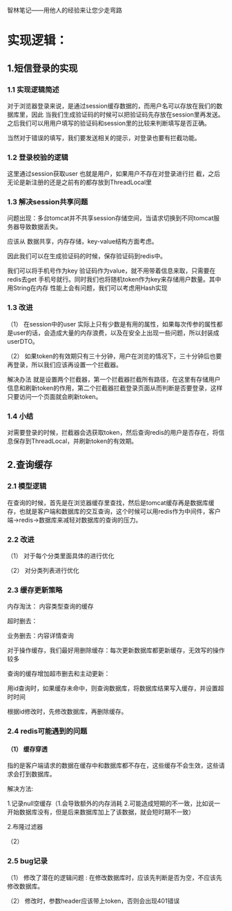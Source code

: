 智林笔记——用他人的经验来让您少走弯路



# 实现逻辑：

## 1.短信登录的实现

### 1.1 实现逻辑简述

对于浏览器登录来说，是通过session缓存数据的，而用户名可以存放在我们的数据库里，因此 当我们生成验证码的时候可以把验证码先存放在session里再发送。之后我们可以用用户填写的验证码和session里的比较来判断填写是否正确。

当然对于错误的填写，我们要发送相关的提示，对登录也要有拦截功能。



### 1.2 登录校验的逻辑

这里通过session获取user 也就是用户，如果用户不存在对登录进行拦   截，之后无论是新注册的还是之前有的都存放到ThreadLocal里

### 1.3 解决session共享问题

问题出现：多台tomcat并不共享session存储空间，当请求切换到不同tomcat服务器导致数据丢失。

应该从 数据共享，内存存储，key-value结构方面考虑。

因此我们可以在生成验证码的时候，保存验证码到redis中。

我们可以将手机号作为key 验证码作为value，就不用带着信息来取，只需要在redis去get 手机号就行。同时我们也将随机token作为key来存储用户数量。其中用String在内存 性能上会有问题，我们可以考虑用Hash实现



### 1.3 改进

（1） 在session中的user 实际上只有少数是有用的属性，如果每次传参的属性都是user的话，会造成大量的内存浪费，以及在安全上出现一些问题，所以封装成userDTO。

（2） 如果token的有效期只有三十分钟，用户在浏览的情况下，三十分钟后也要再登录，所以我们应该再设置一个拦截器。

解决办法 就是设置两个拦截器，第一个拦截器拦截所有路径，在这里有存储用户信息和刷新token的作用，第二个拦截器拦截登录页面从而判断是否要登录，这样只要访问一个页面就会刷新token。

### 1.4 小结

对需要登录的时候，拦截器会选获取token，然后查询redis的用户是否存在，将信息保存到ThreadLocal，并刷新token的有效期。



## 2.查询缓存

### 2.1 模型逻辑

在查询的时候，首先是在浏览器缓存里查找，然后是tomcat缓存再是数据库缓存，也就是客户端和数据库的交互查询，这个时候可以用redis作为中间件，客户端->redis->数据库来减轻对数据库的查询的压力。

### 2.2 改进

（1） 对于每个分类里面具体的进行优化

（2） 对分类列表进行优化



### 2.3 缓存更新策略

内存淘汰： 内容类型查询的缓存

超时删去：

业务删去：内容详情查询



对于操作缓存，我们最好用删除缓存：每次更新数据库都更新缓存，无效写的操作较多

查询的缓存增加超市删去和主动更新：

用id查询时，如果缓存未命中，则查询数据库，将数据库结果写入缓存，并设置超时时间

根据id修改时，先修改数据库，再删除缓存。

### 2.4 redis可能遇到的问题

#### （1） 缓存穿透

指的是客户端请求的数据在缓存中和数据库都不存在，这些缓存不会生效，这些请求会打到数据库。

解决方法: 

1.记录null空缓存（1.会导致额外的内存消耗 2.可能造成短期的不一致，比如说一开始数据库没有，但是后来数据库加上了该数据，就会短时期不一致）

2.布隆过滤器 



（2）

### 2.5 bug记录

（1） 修改了潜在的逻辑问题 : 在修改数据库时，应该先判断是否为空，不应该先修改数据库。

（2） 修改时，参数header应该带上token，否则会出现401错误
